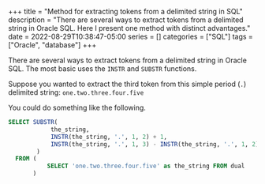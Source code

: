 +++ 
title = "Method for extracting tokens from a delimited string in SQL"
description = "There are several ways to extract tokens from a delimited string in Oracle SQL. Here I present one method with distinct advantages."
date = 2022-08-29T10:38:47-05:00
series = []
categories = ["SQL"]
tags = ["Oracle", "database"]
+++

There are several ways to extract tokens from a delimited string in Oracle SQL. The most basic uses the `INSTR` and `SUBSTR` functions.

Suppose you wanted to extract the third token from this simple period (`.`) delimited string: `one.two.three.four.five` 

You could do something like the following.

```sql
SELECT SUBSTR(
			the_string,
			INSTR(the_string, '.', 1, 2) + 1,
			INSTR(the_string, '.', 1, 3) - INSTR(the_string, '.', 1, 2) - 1
		)
  FROM (
           SELECT 'one.two.three.four.five' as the_string FROM dual
       )
``` 